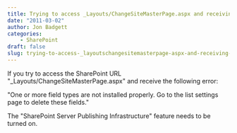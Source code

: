 ```yaml
---
title: Trying to access _Layouts/ChangeSiteMasterPage.aspx and receiving error
date: "2011-03-02"
author: Jon Badgett
categories:
    - SharePoint
draft: false
slug: trying-to-access-_layoutschangesitemasterpage-aspx-and-receiving-error
---
```


If you try to access the SharePoint URL "\_Layouts/ChangeSiteMasterPage.aspx"
and receive the following error:

"One or more field types are not installed properly. Go to the list settings
page to delete these fields."

The "SharePoint Server Publishing Infrastructure" feature needs to be turned on.
